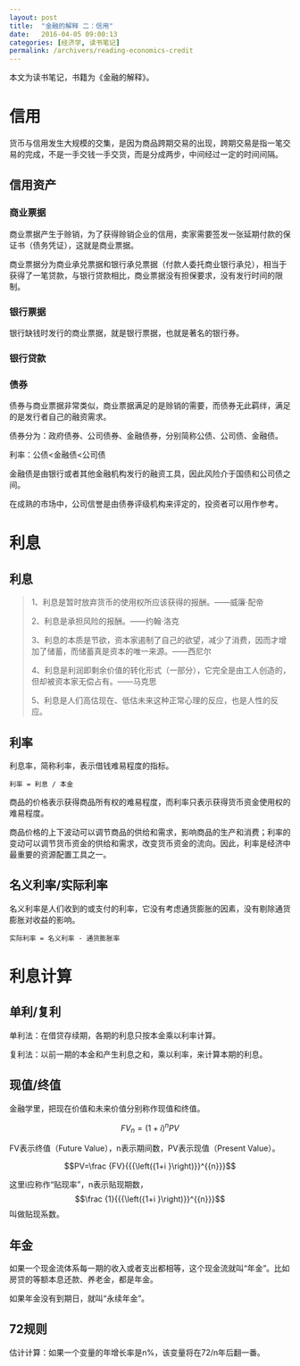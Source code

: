 ```yaml
---
layout: post
title:  "金融的解释 二：信用"
date:   2016-04-05 09:00:13
categories: [经济学, 读书笔记]
permalink: /archivers/reading-economics-credit
---
```

本文为读书笔记，书籍为《金融的解释》。

# 信用

货币与信用发生大规模的交集，是因为商品跨期交易的出现，跨期交易是指一笔交易的完成，不是一手交钱一手交货，而是分成两步，中间经过一定的时间间隔。

## 信用资产

### 商业票据

商业票据产生于赊销，为了获得赊销企业的信用，卖家需要签发一张延期付款的保证书（债务凭证），这就是商业票据。

商业票据分为商业承兑票据和银行承兑票据（付款人委托商业银行承兑），相当于获得了一笔贷款，与银行贷款相比，商业票据没有担保要求，没有发行时间的限制。

### 银行票据

银行缺钱时发行的商业票据，就是银行票据，也就是著名的银行券。

### 银行贷款

### 债券

债券与商业票据非常类似，商业票据满足的是赊销的需要，而债券无此羁绊，满足的是发行者自己的融资需求。

债券分为：政府债券、公司债券、金融债券，分别简称公债、公司债、金融债。

利率：公债<金融债<公司债

金融债是由银行或者其他金融机构发行的融资工具，因此风险介于国债和公司债之间。

在成熟的市场中，公司信誉是由债券评级机构来评定的，投资者可以用作参考。

# 利息

## 利息

> 1、利息是暂时放弃货币的使用权所应该获得的报酬。——威廉·配帝
>
> 2、利息是承担风险的报酬。——约翰·洛克
>
> 3、利息的本质是节欲，资本家遏制了自己的欲望，减少了消费，因而才增加了储蓄，而储蓄真是资本的唯一来源。——西尼尔
>
> 4、利息是利润即剩余价值的转化形式（一部分），它完全是由工人创造的，但却被资本家无偿占有。——马克思
>
> 5、利息是人们高估现在、低估未来这种正常心理的反应，也是人性的反应。

## 利率

利息率，简称利率，表示借钱难易程度的指标。

`利率 = 利息 / 本金`

商品的价格表示获得商品所有权的难易程度，而利率只表示获得货币资金使用权的难易程度。

商品价格的上下波动可以调节商品的供给和需求，影响商品的生产和消费；利率的变动可以调节货币资金的供给和需求，改变货币资金的流向。因此，利率是经济中最重要的资源配置工具之一。

## 名义利率/实际利率

名义利率是人们收到的或支付的利率，它没有考虑通货膨胀的因素，没有剔除通货膨胀对收益的影响。

`实际利率 = 名义利率 - 通货膨胀率`

# 利息计算

## 单利/复利

单利法：在借贷存续期，各期的利息只按本金乘以利率计算。

复利法：以前一期的本金和产生利息之和，乘以利率，来计算本期的利息。

## 现值/终值

金融学里，把现在价值和未来价值分别称作现值和终值。

$$F{V}_{{n}}={{\left({1+i}\right)}}^{{n}}PV$$

FV表示终值（Future Value），n表示期间数，PV表示现值（Present Value）。

$$PV=\frac {FV}{{{\left({1+i }\right)}}^{{n}}}$$

这里i应称作“贴现率”，n表示贴现期数，$$\frac {1}{{{\left({1+i }\right)}}^{{n}}}$$叫做贴现系数。

## 年金

如果一个现金流体系每一期的收入或者支出都相等，这个现金流就叫“年金”。比如房贷的等额本息还款、养老金，都是年金。

如果年金没有到期日，就叫“永续年金”。

## 72规则

估计计算：如果一个变量的年增长率是n%，该变量将在72/n年后翻一番。

